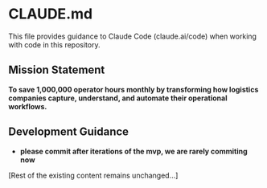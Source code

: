 # CLAUDE.md

This file provides guidance to Claude Code (claude.ai/code) when working with code in this repository.

## Mission Statement

**To save 1,000,000 operator hours monthly by transforming how logistics companies capture, understand, and automate their operational workflows.**

## Development Guidance

- **please commit after iterations of the mvp, we are rarely commiting now**

[Rest of the existing content remains unchanged...]